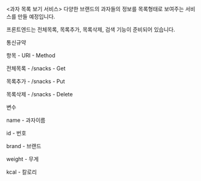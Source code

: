<과자 목록 보기 서비스>
다양한 브랜드의 과자들의 정보를 목록형태로 보여주는 서비스를 만들 예정입니다.

프론트엔드는 전체목록, 목록추가, 목록삭제, 검색 기능이 준비되어 있습니다.

통신규약

항목 - URI - Method

전체목록 - /snacks - Get

목록추가 - /snacks - Put

목록삭제 - /snacks - Delete


변수 

name - 과자이름

id - 번호

brand - 브랜드

weight - 무게

kcal - 칼로리

